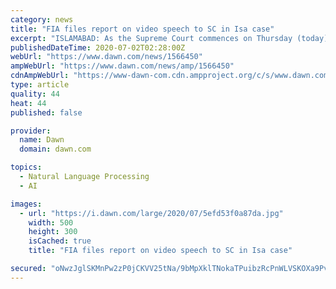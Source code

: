 ```yaml
---
category: news
title: "FIA files report on video speech to SC in Isa case"
excerpt: "ISLAMABAD: As the Supreme Court commences on Thursday (today) the hearing on the video speech containing derogatory remarks and threats against Justice Qazi Faez Isa and other judges, the Federal Investigation Agency (FIA) on Wednesday furnished an interim report highlighting that Rawal­pindi-based cleric Mirza Iftikharuddin had denied making the speech on anyone’s instigation or direction."
publishedDateTime: 2020-07-02T02:28:00Z
webUrl: "https://www.dawn.com/news/1566450"
ampWebUrl: "https://www.dawn.com/news/amp/1566450"
cdnAmpWebUrl: "https://www-dawn-com.cdn.ampproject.org/c/s/www.dawn.com/news/amp/1566450"
type: article
quality: 44
heat: 44
published: false

provider:
  name: Dawn
  domain: dawn.com

topics:
  - Natural Language Processing
  - AI

images:
  - url: "https://i.dawn.com/large/2020/07/5efd53f0a87da.jpg"
    width: 500
    height: 300
    isCached: true
    title: "FIA files report on video speech to SC in Isa case"

secured: "oNwzJglSKMnPw2zP0jCKVV25tNa/9bMpXklTNokaTPuibzRcPnWLVSKOXa9PvKlrftHk+X6UgScDTnHFObBv0wZsgqWOkKXundTB9s2+qLZ2j5WP/QemC0lyBICdAvWH4me5ryTGlMet3d3BoUFWHdoGX7uIuiHhXP37nNNP4vXHD9C4JgpIOSAEGK6ztmK/pIwctCSu9VrPfyOMr17x/MZQarJLVI9g9pvuBr11du4G9H2dBzEFh4Uum44weBD7sm81FihMZC1xO0rhyZj49hPH9ZKfZTj1wS0X/OUlzXx5Q/edYcy3mft+VD3xke3O5spmX0IFdd+2v7Na7QldEg==;qoj8GiPvbSjtSxMpHy57Mw=="
---
```



